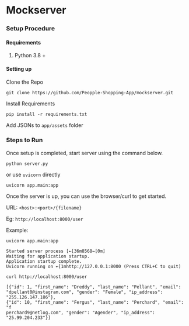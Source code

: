 # Mockserver

### Setup Procedure

#### Requirements
1. Python 3.8 +

#### Setting up
Clone the Repo
```shell
git clone https://github.com/Peopple-Shopping-App/mockserver.git
````

Install Requirements
```shell
pip install -r requirements.txt
```
Add JSONs to `app/assets` folder

### Steps to Run

Once setup is completed, start server using the command below.
```shell
python server.py
```
or use `uvicorn` directly

```shell
uvicorn app.main:app
```

Once the server is up, you can use the browser/curl to get started.

URL: `<host>:<port>/{filename}`

Eg: `http://localhost:8000/user`



Example:

```shell
uvicorn app.main:app

Started server process [←[36m8568←[0m]
Waiting for application startup.
Application startup complete.
Uvicorn running on ←[1mhttp://127.0.0.1:8000 (Press CTRL+C to quit)
```

```shell
curl http://localhost:8000/user

[{"id": 1, "first_name": "Dreddy", "last_name": "Pellant", "email": "dpellant0@instagram.com", "gender": "Female", "ip_address": "255.126.147.186"}, 
{"id": 10, "first_name": "Fergus", "last_name": "Perchard", "email": "f
perchard9@netlog.com", "gender": "Agender", "ip_address": "25.99.204.233"}]
```
